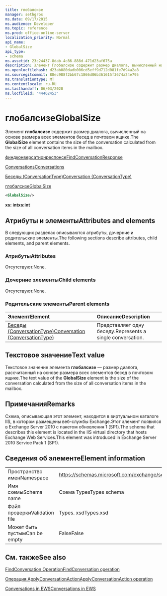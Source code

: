 ```yaml
---
title: глобалсизе
manager: sethgros
ms.date: 09/17/2015
ms.audience: Developer
ms.topic: reference
ms.prod: office-online-server
localization_priority: Normal
api_name:
- GlobalSize
api_type:
- schema
ms.assetid: 23c24437-8dab-4c86-888d-471d23af675a
description: Элемент Глобалсизе содержит размер диалога, вычисленный на основе размера всех элементов бесед в почтовом ящике.
ms.openlocfilehash: d23ab080dadb006cd5eff9d712d081fe7d94a2a8
ms.sourcegitcommit: 88ec988f2bb67c1866d06b361615f3674a24e795
ms.translationtype: MT
ms.contentlocale: ru-RU
ms.lasthandoff: 06/03/2020
ms.locfileid: "44462453"
---
```

# <a name="globalsize"></a><span data-ttu-id="7c953-103">глобалсизе</span><span class="sxs-lookup"><span data-stu-id="7c953-103">GlobalSize</span></span>

<span data-ttu-id="7c953-104">Элемент **глобалсизе** содержит размер диалога, вычисленный на основе размера всех элементов бесед в почтовом ящике.</span><span class="sxs-lookup"><span data-stu-id="7c953-104">The **GlobalSize** element contains the size of the conversation calculated from the size of all conversation items in the mailbox.</span></span> 
  
[<span data-ttu-id="7c953-105">финдконверсатионреспонсе</span><span class="sxs-lookup"><span data-stu-id="7c953-105">FindConversationResponse</span></span>](findconversationresponse.md)
  
[<span data-ttu-id="7c953-106">Conversations</span><span class="sxs-lookup"><span data-stu-id="7c953-106">Conversations</span></span>](conversations-ex15websvcsotherref.md)
  
[<span data-ttu-id="7c953-107">Беседы (ConversationType)</span><span class="sxs-lookup"><span data-stu-id="7c953-107">Conversation (ConversationType)</span></span>](conversation-conversationtype.md)
  
[<span data-ttu-id="7c953-108">глобалсизе</span><span class="sxs-lookup"><span data-stu-id="7c953-108">GlobalSize</span></span>](globalsize.md)
  
```XML
<GlobalSize/>
```

 <span data-ttu-id="7c953-109">**xs: int**</span><span class="sxs-lookup"><span data-stu-id="7c953-109">**xs:int**</span></span>
## <a name="attributes-and-elements"></a><span data-ttu-id="7c953-110">Атрибуты и элементы</span><span class="sxs-lookup"><span data-stu-id="7c953-110">Attributes and elements</span></span>

<span data-ttu-id="7c953-111">В следующих разделах описываются атрибуты, дочерние и родительские элементы.</span><span class="sxs-lookup"><span data-stu-id="7c953-111">The following sections describe attributes, child elements, and parent elements.</span></span>
  
### <a name="attributes"></a><span data-ttu-id="7c953-112">Атрибуты</span><span class="sxs-lookup"><span data-stu-id="7c953-112">Attributes</span></span>

<span data-ttu-id="7c953-113">Отсутствуют.</span><span class="sxs-lookup"><span data-stu-id="7c953-113">None.</span></span>
  
### <a name="child-elements"></a><span data-ttu-id="7c953-114">Дочерние элементы</span><span class="sxs-lookup"><span data-stu-id="7c953-114">Child elements</span></span>

<span data-ttu-id="7c953-115">Отсутствуют.</span><span class="sxs-lookup"><span data-stu-id="7c953-115">None.</span></span>
  
### <a name="parent-elements"></a><span data-ttu-id="7c953-116">Родительские элементы</span><span class="sxs-lookup"><span data-stu-id="7c953-116">Parent elements</span></span>

|<span data-ttu-id="7c953-117">**Элемент**</span><span class="sxs-lookup"><span data-stu-id="7c953-117">**Element**</span></span>|<span data-ttu-id="7c953-118">**Описание**</span><span class="sxs-lookup"><span data-stu-id="7c953-118">**Description**</span></span>|
|:-----|:-----|
|[<span data-ttu-id="7c953-119">Беседы (ConversationType)</span><span class="sxs-lookup"><span data-stu-id="7c953-119">Conversation (ConversationType)</span></span>](conversation-conversationtype.md) <br/> |<span data-ttu-id="7c953-120">Представляет одну беседу.</span><span class="sxs-lookup"><span data-stu-id="7c953-120">Represents a single conversation.</span></span>  <br/> |
   
## <a name="text-value"></a><span data-ttu-id="7c953-121">Текстовое значение</span><span class="sxs-lookup"><span data-stu-id="7c953-121">Text value</span></span>

<span data-ttu-id="7c953-122">Текстовое значение элемента **глобалсизе** — размер диалога, рассчитанный на основе размера всех элементов бесед в почтовом ящике.</span><span class="sxs-lookup"><span data-stu-id="7c953-122">The text value of the **GlobalSize** element is the size of the conversation calculated from the size of all conversation items in the mailbox.</span></span> 
  
## <a name="remarks"></a><span data-ttu-id="7c953-123">Примечания</span><span class="sxs-lookup"><span data-stu-id="7c953-123">Remarks</span></span>

<span data-ttu-id="7c953-124">Схема, описывающая этот элемент, находится в виртуальном каталоге IIS, в котором размещены веб-службы Exchange.Этот элемент появился в Exchange Server 2010 с пакетом обновления 1 (SP1).</span><span class="sxs-lookup"><span data-stu-id="7c953-124">The schema that describes this element is located in the IIS virtual directory that hosts Exchange Web Services.This element was introduced in Exchange Server 2010 Service Pack 1 (SP1).</span></span>
  
## <a name="element-information"></a><span data-ttu-id="7c953-125">Сведения об элементе</span><span class="sxs-lookup"><span data-stu-id="7c953-125">Element information</span></span>

|||
|:-----|:-----|
|<span data-ttu-id="7c953-126">Пространство имен</span><span class="sxs-lookup"><span data-stu-id="7c953-126">Namespace</span></span>  <br/> |https://schemas.microsoft.com/exchange/services/2006/types  <br/> |
|<span data-ttu-id="7c953-127">Имя схемы</span><span class="sxs-lookup"><span data-stu-id="7c953-127">Schema name</span></span>  <br/> |<span data-ttu-id="7c953-128">Схема Types</span><span class="sxs-lookup"><span data-stu-id="7c953-128">Types schema</span></span>  <br/> |
|<span data-ttu-id="7c953-129">Файл проверки</span><span class="sxs-lookup"><span data-stu-id="7c953-129">Validation file</span></span>  <br/> |<span data-ttu-id="7c953-130">Types. xsd</span><span class="sxs-lookup"><span data-stu-id="7c953-130">Types.xsd</span></span>  <br/> |
|<span data-ttu-id="7c953-131">Может быть пустым</span><span class="sxs-lookup"><span data-stu-id="7c953-131">Can be empty</span></span>  <br/> |<span data-ttu-id="7c953-132">False</span><span class="sxs-lookup"><span data-stu-id="7c953-132">False</span></span>  <br/> |
   
## <a name="see-also"></a><span data-ttu-id="7c953-133">См. также</span><span class="sxs-lookup"><span data-stu-id="7c953-133">See also</span></span>



[<span data-ttu-id="7c953-134">FindConversation Operation</span><span class="sxs-lookup"><span data-stu-id="7c953-134">FindConversation operation</span></span>](findconversation-operation.md)
  
[<span data-ttu-id="7c953-135">Операция ApplyConversationAction</span><span class="sxs-lookup"><span data-stu-id="7c953-135">ApplyConversationAction operation</span></span>](applyconversationaction-operation.md)


[<span data-ttu-id="7c953-136">Conversations in EWS</span><span class="sxs-lookup"><span data-stu-id="7c953-136">Conversations in EWS</span></span>](https://msdn.microsoft.com/library/91e64629-db6c-4c94-9dcb-d386232e8467%28Office.15%29.aspx)

